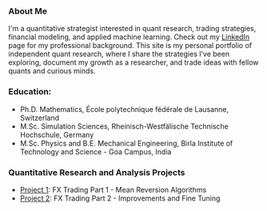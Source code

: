 ### About Me

I'm a quantitative strategist interested in quant research, trading strategies, financial modeling, and applied machine learning. Check out my [LinkedIn](https://linkedin.com/in/sganesh21) page for my professional background. This site is my personal portfolio of independent quant research, where I share the strategies I’ve been exploring, document my growth as a researcher, and trade ideas with fellow quants and curious minds.

### Education:
- Ph.D. Mathematics, École polytechnique fédérale de Lausanne, Switzerland
- M.Sc. Simulation Sciences, Rheinisch-Westfälische Technische Hochschule, Germany
- M.Sc. Physics and B.E. Mechanical Engineering, Birla Institute of Technology and Science - Goa Campus, India

### Quantitative Research and Analysis Projects
- [Project 1](./projects/project1_fx_mean_rev.md): FX Trading Part 1 - Mean Reversion Algorithms
- [Project 2](./projects/project1_fx_mean_rev_part2.md): FX Trading Part 2 - Improvements and Fine Tuning
